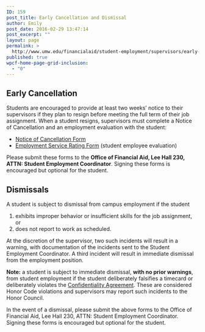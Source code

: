 ```yaml
---
ID: 159
post_title: Early Cancellation and Dismissal
author: Emily
post_date: 2016-02-29 13:47:14
post_excerpt: ""
layout: page
permalink: >
  http://www.umw.edu/financialaid/student-employment/supervisors/early-cancellation-and-dismissal/
published: true
wpcf-home-page-grid-inclusion:
  - "0"
---
```

<h2>Early Cancellation</h2>
Students are encouraged to provide at least two weeks’ notice to their supervisors if they plan to resign before meeting the full term of their job assignment. When a student resigns, supervisors must complete a Notice of Cancellation and an employment evaluation with the student:
<ul>
 	<li><a href="http://www.umw.edu/financialaid/wp-content/uploads/sites/31/2016/02/Notice-of-Cancellation.pdf" rel="">Notice of Cancellation Form</a></li>
 	<li><a href="http://www.umw.edu/financialaid/wp-content/uploads/sites/31/2016/02/Employment-Service-Rating.pdf" rel="">Employment Service Rating Form</a> (student employee evaluation)</li>
</ul>
Please submit these forms to the <strong>Office of Financial Aid, Lee Hall 230, ATTN: Student Employment Coordinator</strong>. Signing these forms is encouraged but optional for the student.
<h2>Dismissals</h2>
A student is subject to dismissal from campus employment if the student
<ol>
 	<li>exhibits improper behavior or insufficient skills for the job assignment, or</li>
 	<li>does not report to work as scheduled.</li>
</ol>
At the discretion of the supervisor, two such incidents will result in a warning, with documentation of the incidents sent to the Student Employment Coordinator. A third incident will result in immediate dismissal from the employment position.

<strong>Note:</strong> a student is subject to immediate dismissal, <strong>with no prior warnings</strong>, from student employment if the student deliberately falsifies a timecard or deliberately violates the <a href="http://www.umw.edu/financialaid/wp-content/uploads/sites/31/2016/02/Confidentiality-Agreement.pdf" rel="">Confidentiality Agreement</a>. These are considered Honor Code violations and supervisors may report such incidents to the Honor Council.

In the event of a dismissal, please submit the above forms to the Office of Financial Aid, Lee Hall 230, ATTN: Student Employment Coordinator. Signing these forms is encouraged but optional for the student.